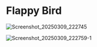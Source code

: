 # Flappy Bird
![Screenshot_20250309_222745](https://github.com/user-attachments/assets/cb01bcaf-de70-43b5-b6ac-e38d1fe70c14)

![Screenshot_20250309_222759-1](https://github.com/user-attachments/assets/521cdde1-47c4-442d-ab9c-b7d638094f46)
